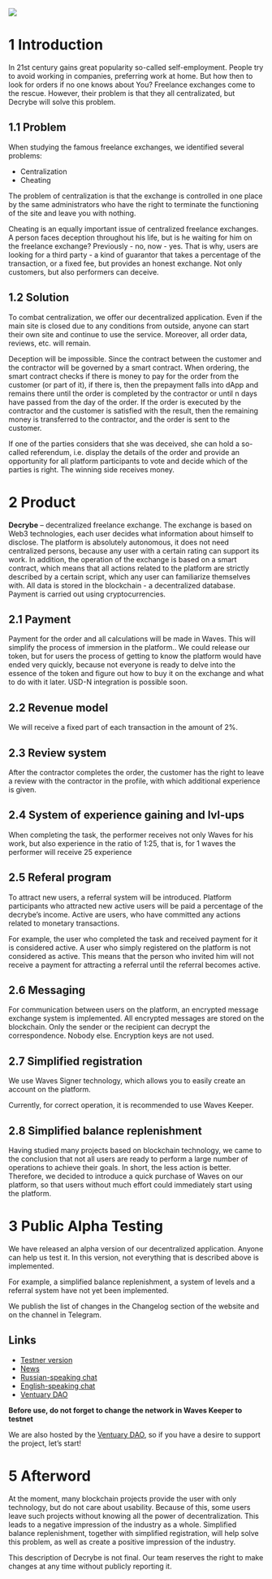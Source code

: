![](https://decrybe.com/img/decrybe-logo-without-bg.png)

# 1 Introduction
In 21st century gains great popularity so-called self-employment. People try to avoid working in companies, preferring work at home. But how then to look for orders if no one knows about You? Freelance exchanges come to the rescue. However, their problem is that they all centralizated, but Decrybe will solve this problem.

## 1.1 Problem
When studying the famous freelance exchanges, we identified several problems:

* Centralization
* Cheating

The problem of centralization is that the exchange is controlled in one place by the same administrators who have the right to terminate the functioning of the site and leave you with nothing.

Cheating is an equally important issue of centralized freelance exchanges. A person faces deception throughout his life, but is he waiting for him on the freelance exchange? Previously - no, now - yes. That is why, users are looking for a third party - a kind of guarantor that takes a percentage of the transaction, or a fixed fee, but provides an honest exchange. Not only customers, but also performers can deceive.

## 1.2 Solution
To combat centralization, we offer our decentralized application. Even if the main site is closed due to any conditions from outside, anyone can start their own site and continue to use the service. Moreover, all order data, reviews, etc. will remain.

Deception will be impossible. Since the contract between the customer and the contractor will be governed by a smart contract. When ordering, the smart contract checks if there is money to pay for the order from the customer (or part of it), if there is, then the prepayment falls into dApp and remains there until the order is completed by the contractor or until n days have passed from the day of the order. If the order is executed by the contractor and the customer is satisfied with the result, then the remaining money is transferred to the contractor, and the order is sent to the customer.

If one of the parties considers that she was deceived, she can hold a so-called referendum, i.e. display the details of the order and provide an opportunity for all platform participants to vote and decide which of the parties is right. The winning side receives money.

# 2 Product
**Decrybe** – decentralized freelance exchange. The exchange is based on Web3 technologies, each user decides what information about himself to disclose. The platform is absolutely autonomous, it does not need centralized persons, because any user with a certain rating can support its work. In addition, the operation of the exchange is based on a smart contract, which means that all actions related to the platform are strictly described by a certain script, which any user can familiarize themselves with. All data is stored in the blockchain - a decentralized database. Payment is carried out using cryptocurrencies.

## 2.1 Payment
Payment for the order and all calculations will be made in Waves. This will simplify the process of immersion in the platform.. We could release our token, but for users the process of getting to know the platform would have ended very quickly, because not everyone is ready to delve into the essence of the token and figure out how to buy it on the exchange and what to do with it later.
USD-N integration is possible soon.

## 2.2 Revenue model
We will receive a fixed part of each transaction in the amount of 2%.

## 2.3 Review system
After the contractor completes the order, the customer has the right to leave a review with the contractor in the profile, with which additional experience is given.

## 2.4 System of experience gaining and lvl-ups
When completing the task, the performer receives not only Waves for his work, but also experience in the ratio of 1:25, that is, for 1 waves the performer will receive 25 experience

## 2.5 Referal program
To attract new users, a referral system will be introduced. Platform participants who attracted new active users will be paid a percentage of the decrybe’s income. Active are users, who have committed any actions related to monetary transactions.

For example, the user who completed the task and received payment for it is considered active. A user who simply registered on the platform is not considered as active. This means that the person who invited him will not receive a payment for attracting a referral until the referral becomes active.

## 2.6 Messaging
For communication between users on the platform, an encrypted message exchange system is implemented. All encrypted messages are stored on the blockchain. Only the sender or the recipient can decrypt the correspondence. Nobody else. Encryption keys are not used.

## 2.7 Simplified registration
We use Waves Signer technology, which allows you to easily create an account on the platform.

Currently, for correct operation, it is recommended to use Waves Keeper.

## 2.8 Simplified balance replenishment
Having studied many projects based on blockchain technology, we came to the conclusion that not all users are ready to perform a large number of operations to achieve their goals. In short, the less action is better. Therefore, we decided to introduce a quick purchase of Waves on our platform, so that users without much effort could immediately start using the platform.

# 3 Public Alpha Testing
We have released an alpha version of our decentralized application. Anyone can help us test it. In this version, not everything that is described above is implemented.

For example, a simplified balance replenishment, a system of levels and a referral system have not yet been implemented.

We publish the list of changes in the Changelog section of the website and on the channel in Telegram.

## Links
* [Testner version](https://testnet.decrybe.com)
* [News](https://t.me/netsyde)
* [Russian-speaking chat](https://t.me/netsydechat_ru)
* [English-speaking chat](https://t.me/netsydechat)
* [Ventuary DAO](https://beta.ventuary.space/projects/ca9c5e1c-a1eb-41b2-9197-e25605043638/details)

**Before use, do not forget to change the network in Waves Keeper to testnet**

We are also hosted by the [Ventuary DAO](https://beta.ventuary.space/projects/ca9c5e1c-a1eb-41b2-9197-e25605043638/details), so if you have a desire to support the project, let’s start!

# 5 Afterword
At the moment, many blockchain projects provide the user with only technology, but do not care about usability. Because of this, some users leave such projects without knowing all the power of decentralization. This leads to a negative impression of the industry as a whole. Simplified balance replenishment, together with simplified registration, will help solve this problem, as well as create a positive impression of the industry. 

This description of Decrybe is not final. Our team reserves the right to make changes at any time without publicly reporting it.
